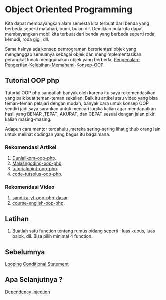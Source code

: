 # Object Oriented Programming
Kita dapat membayangkan alam semesta kita terbuat dari benda yang berbeda seperti matahari, bumi, bulan dll. Demikian pula kita dapat membayangkan mobil kita terbuat dari benda yang berbeda seperti roda, kemudi, roda gigi, dll.

Sama halnya ada konsep pemrograman berorientasi objek yang menganggap semuanya sebagai objek dan mengimplementasikan perangkat lunak menggunakan objek yang berbeda, [Pengenalan-Pengertian-Kelebihan-Memahami-Konsep-OOP](https://www.malasngoding.com/pengertian-dan-pengenalan-oop-pada-php/).

## Tutorial OOP php
Tutorial OOP php sangatlah banyak oleh karena itu saya rekomendasikan yang baik buat teman-teman sekalian. Baik itu artikel atau video yang bisa teman-teman pelajari dengan mudah, banyak cara untuk konsep OOP sendiri jadi saya sarankan untuk mencari logika kalian agar mendapatkan hasil yang BENAR ,TEPAT, AKURAT, dan CEPAT sesuai dengan jalan pikir kalian masing-masing.

Adapun cara mentor terdahulu ,mereka sering-sering lihat github orang lain untuk melihat codingan yang bagus itu bagaimana.
### Rekomendasi Artikel
1. [Duniailkom-oop-php](https://www.duniailkom.com/tutorial-belajar-oop-php-pemrograman-berbasis-objek-php/).
2. [Malasngoding-oop-php](https://www.malasngoding.com/php-oop-part-2-pengertian-class-object-property-dan-method/).
3. [tutorialpoint-oop-php](https://www.tutorialspoint.com/php/php_object_oriented.htm).
4. [code-tutsplus-oop-php](https://code.tutsplus.com/id/tutorials/object-oriented-php-for-beginners--net-12762).
### Rekomendasi Video
1. [sandika-yt-oop-php-dasar](https://www.youtube.com/watch?v=ZKDUFoouyBI).
2. [course-english-oop-php](https://www.youtube.com/watch?v=fiMo0zNdrt4).
## Latihan
1. Buatlah satu function tentang rumus bidang seperti : luas kubus, luas balok, dll. Bisa pilih minimal 4 function.
## Sebelumnya
[Looping Conditional Statement](https://github.com/triabagus/roadmap-backend/tree/master/3.Looping%20and%20Conditional%20Statement)
## Apa Selanjutnya ?
[Dependency Injection](https://github.com/triabagus/roadmap-backend/tree/master/5.%20Dependency%20Injection)